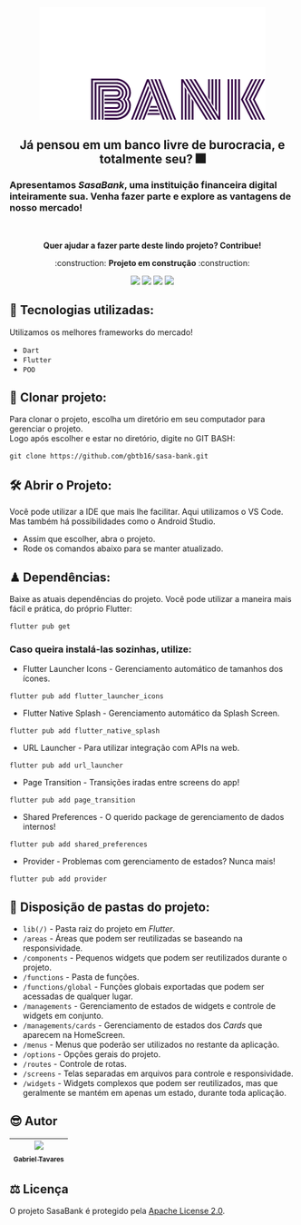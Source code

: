<p align="center">
  <img src="https://github.com/gbtb16/sasa-bank/blob/main/assets/app/v2/imgs/sasa_letters.png"/>
</p>

<h2 align="center"> Já pensou em um banco livre de burocracia, e totalmente seu? 🎆</h2>
<h3> Apresentamos <i>SasaBank</i>, uma instituição financeira digital inteiramente sua. Venha fazer parte e explore as vantagens de nosso mercado! </h3>
</br>
<p align="center"><b>Quer ajudar a fazer parte deste lindo projeto? Contribue!</b></p>

<p align="center"> :construction: <b>Projeto em construção</b> :construction: </p>

<p align="center">
  <img src="https://img.shields.io/github/issues/gbtb16/sasa-bank"/>
  <img src="https://img.shields.io/github/forks/gbtb16/sasa-bank"/>
  <img src="https://img.shields.io/github/stars/gbtb16/sasa-bank"/>
  <img src="https://img.shields.io/github/license/gbtb16/sasa-bank"/>
</p>


## :hammer: Tecnologias utilizadas:
Utilizamos os melhores frameworks do mercado!
* `` Dart ``
* `` Flutter ``
* `` POO ``

## 📁 Clonar projeto:
Para clonar o projeto, escolha um diretório em seu computador para gerenciar o projeto. 
</br>
Logo após escolher e estar no diretório, digite no GIT BASH:

```
git clone https://github.com/gbtb16/sasa-bank.git
```

## 🛠️ Abrir o Projeto:
Você pode utilizar a IDE que mais lhe facilitar. Aqui utilizamos o VS Code. Mas também há possibilidades como o Android Studio.

* Assim que escolher, abra o projeto. 
* Rode os comandos abaixo para se manter atualizado.

## ♟ Dependências:
Baixe as atuais dependências do projeto.
Você pode utilizar a maneira mais fácil e prática, do próprio Flutter:

```
flutter pub get
```

### Caso queira instalá-las sozinhas, utilize:

* Flutter Launcher Icons - Gerenciamento automático de tamanhos dos ícones.

```
flutter pub add flutter_launcher_icons
```

* Flutter Native Splash - Gerenciamento automático da Splash Screen.

```
flutter pub add flutter_native_splash
```

* URL Launcher - Para utilizar integração com APIs na web.

```
flutter pub add url_launcher
```

* Page Transition - Transições iradas entre screens do app!

```
flutter pub add page_transition
```

* Shared Preferences - O querido package de gerenciamento de dados internos!

```
flutter pub add shared_preferences
```

* Provider - Problemas com gerenciamento de estados? Nunca mais!

```
flutter pub add provider
```

## 🌠 Disposição de pastas do projeto:
* `` lib(/) `` - Pasta raiz do projeto em _Flutter_.
* `` /areas `` - Áreas que podem ser reutilizadas se baseando na responsividade.
* `` /components `` - Pequenos widgets que podem ser reutilizados durante o projeto.
* `` /functions `` - Pasta de funções.
* `` /functions/global `` - Funções globais exportadas que podem ser acessadas de qualquer lugar.
* `` /managements `` - Gerenciamento de estados de widgets e controle de widgets em conjunto.
* `` /managements/cards `` - Gerenciamento de estados dos _Cards_ que aparecem na HomeScreen.
* `` /menus `` - Menus que poderão ser utilizados no restante da aplicação.
* `` /options `` - Opções gerais do projeto.
* `` /routes `` - Controle de rotas.
* `` /screens `` - Telas separadas em arquivos para controle e responsividade.
* `` /widgets `` - Widgets complexos que podem ser reutilizados, mas que geralmente se mantém em apenas um estado, durante toda aplicação. 

## 😎 Autor

| [<img src="https://avatars.githubusercontent.com/u/69699209?v=4" width=115><br><sub>Gabriel Tavares</sub>](https://github.com/gbtb16) | 
| :---: |

## ⚖ Licença

O projeto SasaBank é protegido pela [Apache License 2.0](./LICENSE).
